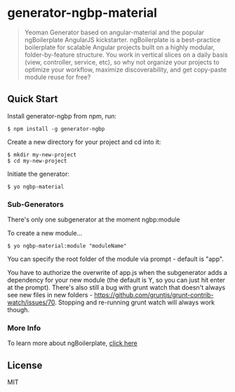 # generator-ngbp-material

> Yeoman Generator based on angular-material and the popular ngBoilerplate AngularJS kickstarter. ngBoilerplate is a best-practice boilerplate for scalable Angular projects built on a highly modular, folder-by-feature structure.  You work in vertical slices on a daily basis (view, controller, service, etc), so why not organize your projects to optimize your workflow, maximize discoverability, and get copy-paste module reuse for free?

## Quick Start

Install generator-ngbp from npm, run:

```
$ npm install -g generator-ngbp
```

Create a new directory for your project and cd into it:

```
$ mkdir my-new-project
$ cd my-new-project
```

Initiate the generator:

```
$ yo ngbp-material
```

### Sub-Generators

There's only one subgenerator at the moment
    ngbp:module

To create a new module...

```
$ yo ngbp-material:module "moduleName"
```

You can specify the root folder of the module via prompt - default is "app".

You have to authorize the overwrite of app.js when the subgenerator adds a dependency for your new module (the default is Y, so you can just hit enter at the prompt).
There's also still a bug with grunt watch that doesn't always see new files in new folders - https://github.com/gruntjs/grunt-contrib-watch/issues/70. Stopping and
re-running grunt watch will always work though.

### More Info

To learn more about ngBoilerplate, [click here](https://github.com/ngbp/ngbp)



## License

MIT
